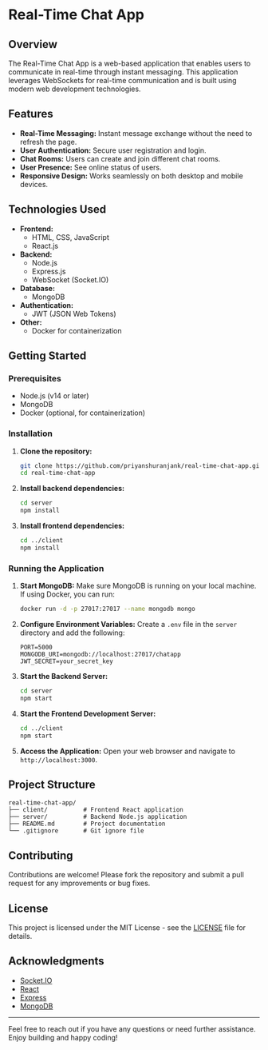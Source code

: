 # Real-Time Chat App

## Overview
The Real-Time Chat App is a web-based application that enables users to communicate in real-time through instant messaging. This application leverages WebSockets for real-time communication and is built using modern web development technologies.

## Features
- **Real-Time Messaging:** Instant message exchange without the need to refresh the page.
- **User Authentication:** Secure user registration and login.
- **Chat Rooms:** Users can create and join different chat rooms.
- **User Presence:** See online status of users.
- **Responsive Design:** Works seamlessly on both desktop and mobile devices.

## Technologies Used
- **Frontend:**
  - HTML, CSS, JavaScript
  - React.js
- **Backend:**
  - Node.js
  - Express.js
  - WebSocket (Socket.IO)
- **Database:**
  - MongoDB
- **Authentication:**
  - JWT (JSON Web Tokens)
- **Other:**
  - Docker for containerization

## Getting Started

### Prerequisites
- Node.js (v14 or later)
- MongoDB
- Docker (optional, for containerization)

### Installation

1. **Clone the repository:**
   ```bash
   git clone https://github.com/priyanshuranjank/real-time-chat-app.git
   cd real-time-chat-app
   ```

2. **Install backend dependencies:**
   ```bash
   cd server
   npm install
   ```

3. **Install frontend dependencies:**
   ```bash
   cd ../client
   npm install
   ```

### Running the Application

1. **Start MongoDB:**
   Make sure MongoDB is running on your local machine. If using Docker, you can run:
   ```bash
   docker run -d -p 27017:27017 --name mongodb mongo
   ```

2. **Configure Environment Variables:**
   Create a `.env` file in the `server` directory and add the following:
   ```env
   PORT=5000
   MONGODB_URI=mongodb://localhost:27017/chatapp
   JWT_SECRET=your_secret_key
   ```

3. **Start the Backend Server:**
   ```bash
   cd server
   npm start
   ```

4. **Start the Frontend Development Server:**
   ```bash
   cd ../client
   npm start
   ```

5. **Access the Application:**
   Open your web browser and navigate to `http://localhost:3000`.

## Project Structure
```plaintext
real-time-chat-app/
├── client/          # Frontend React application
├── server/          # Backend Node.js application
├── README.md        # Project documentation
└── .gitignore       # Git ignore file
```

## Contributing
Contributions are welcome! Please fork the repository and submit a pull request for any improvements or bug fixes.

## License
This project is licensed under the MIT License - see the [LICENSE](LICENSE) file for details.

## Acknowledgments
- [Socket.IO](https://socket.io/)
- [React](https://reactjs.org/)
- [Express](https://expressjs.com/)
- [MongoDB](https://www.mongodb.com/)

---

Feel free to reach out if you have any questions or need further assistance. Enjoy building and happy coding!
